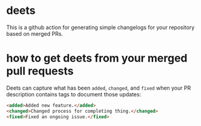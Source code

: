 # deets
This is a github action for generating simple changelogs for your repository based on merged PRs.

# how to get deets from your merged pull requests
Deets can capture what has been `added`, `changed`, and `fixed` when your PR description contains tags to document those updates:
```html
<added>Added new feature.</added>
<changed>Changed process for completing thing.</changed>
<fixed>Fixed an ongoing issue.</fixed>
```